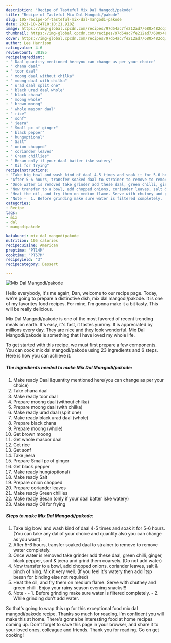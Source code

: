 ```yaml
---
description: "Recipe of Tasteful Mix Dal Mangodi/pakode"
title: "Recipe of Tasteful Mix Dal Mangodi/pakode"
slug: 105-recipe-of-tasteful-mix-dal-mangodi-pakode
date: 2021-10-24T10:10:21.910Z
image: https://img-global.cpcdn.com/recipes/97d54ac7fe212ad7/680x482cq70/mix-dal-mangodipakode-recipe-main-photo.jpg
thumbnail: https://img-global.cpcdn.com/recipes/97d54ac7fe212ad7/680x482cq70/mix-dal-mangodipakode-recipe-main-photo.jpg
cover: https://img-global.cpcdn.com/recipes/97d54ac7fe212ad7/680x482cq70/mix-dal-mangodipakode-recipe-main-photo.jpg
author: Lee Harrison
ratingvalue: 4.6
reviewcount: 38185
recipeingredient:
- " Daal quantity mentioned hereyou can change as per your choice"
- " chana daal"
- " toor daal"
- " moong daal without chilka"
- " moong daal with chilka"
- " urad daal split one"
- " black urad daal whole"
- " black chana"
- " moong whole"
- " brown moong"
- " whole masoor daal"
- " rice"
- " sonf"
- " jeera"
- " Small pc of ginger"
- " black pepper"
- " hungoptional"
- " Salt"
- " onion chopped"
- " coriander leaves"
- " Green chillies"
- " Besan only if your daal batter iske watery"
- " Oil for frying"
recipeinstructions:
- "Take big bowl and wash kind of daal 4-5 times and soak it for 5-6 hours. (You can take any dal of your choice and quantity also you can change as you want)."
- "After 5-6 hours, transfer soaked daal to strainer to remove to remove water completely."
- "Once water is removed take grinder add these daal, green chilli, ginger, black pepper, sonf &amp; jeera and grind them coarsely. (Do not add water)"
- "Now transfer to a bowl, add chopped onions, coriander leaves, salt &amp; pinch of hing. Mix it very well. (If you feel it&#39;s watery then add 1tsp besan for binding else not required)"
- "Heat the oil, and fry them on medium flame. Serve with chutney and green chilli. Enjoy your rainy season evening snacks!!!"
- "Note -  1. Before grinding make sure water is filtered completely.  2. While grinding don&#39;t add water."
categories:
- Recipe
tags:
- mix
- dal
- mangodipakode

katakunci: mix dal mangodipakode 
nutrition: 105 calories
recipecuisine: American
preptime: "PT14M"
cooktime: "PT57M"
recipeyield: "3"
recipecategory: Dessert

---
```



![Mix Dal Mangodi/pakode](https://img-global.cpcdn.com/recipes/97d54ac7fe212ad7/680x482cq70/mix-dal-mangodipakode-recipe-main-photo.jpg)

Hello everybody, it's me again, Dan, welcome to our recipe page. Today, we're going to prepare a distinctive dish, mix dal mangodi/pakode. It is one of my favorites food recipes. For mine, I'm gonna make it a bit tasty. This will be really delicious.



Mix Dal Mangodi/pakode is one of the most favored of recent trending meals on earth. It's easy, it's fast, it tastes yummy. It is appreciated by millions every day. They are nice and they look wonderful. Mix Dal Mangodi/pakode is something that I have loved my whole life.


To get started with this recipe, we must first prepare a few components. You can cook mix dal mangodi/pakode using 23 ingredients and 6 steps. Here is how you can achieve it.

<!--inarticleads1-->

##### The ingredients needed to make Mix Dal Mangodi/pakode:

1. Make ready  Daal &amp;quantity mentioned here(you can change as per your choice)
1. Take  chana daal
1. Make ready  toor daal
1. Prepare  moong daal (without chilka)
1. Prepare  moong daal (with chilka)
1. Make ready  urad daal (split one)
1. Make ready  black urad daal (whole)
1. Prepare  black chana
1. Prepare  moong (whole)
1. Get  brown moong
1. Get  whole masoor daal
1. Get  rice
1. Get  sonf
1. Take  jeera
1. Prepare  Small pc of ginger
1. Get  black pepper
1. Make ready  hung(optional)
1. Make ready  Salt
1. Prepare  onion chopped
1. Prepare  coriander leaves
1. Make ready  Green chillies
1. Make ready  Besan (only if your daal batter iske watery)
1. Make ready  Oil for frying




<!--inarticleads2-->

##### Steps to make Mix Dal Mangodi/pakode:

1. Take big bowl and wash kind of daal 4-5 times and soak it for 5-6 hours. (You can take any dal of your choice and quantity also you can change as you want).
1. After 5-6 hours, transfer soaked daal to strainer to remove to remove water completely.
1. Once water is removed take grinder add these daal, green chilli, ginger, black pepper, sonf &amp; jeera and grind them coarsely. (Do not add water)
1. Now transfer to a bowl, add chopped onions, coriander leaves, salt &amp; pinch of hing. Mix it very well. (If you feel it&#39;s watery then add 1tsp besan for binding else not required)
1. Heat the oil, and fry them on medium flame. Serve with chutney and green chilli. Enjoy your rainy season evening snacks!!!
1. Note -  - 1. Before grinding make sure water is filtered completely.  - 2. While grinding don&#39;t add water.




So that's going to wrap this up for this exceptional food mix dal mangodi/pakode recipe. Thanks so much for reading. I'm confident you will make this at home. There's gonna be interesting food at home recipes coming up. Don't forget to save this page in your browser, and share it to your loved ones, colleague and friends. Thank you for reading. Go on get cooking!
